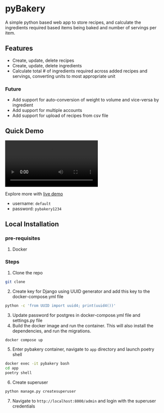 # pyBakery
A simple python based web app to store recipes, and calculate the ingredients required based items being baked and number of servings per item.

## Features
- Create, update, delete recipes
- Create, update, delete ingredients
- Calculate total # of ingredients required across added recipes and servings, converting units to most appropriate unit
### Future
- Add support for auto-conversion of weight to volume and vice-versa by ingredient
- Add support for multiple accounts
- Add support for upload of recipes from csv file

## Quick Demo
![](demo-vid.mov)

Explore more with [live demo](https://pybakery.fly.dev/)
- username: `default`
- password: `pybakery1234`

## Local Installation
### pre-requisites
1. Docker

### Steps
1. Clone the repo
```bash
git clone
```
2. Create key for Django using UUID generator and add this key to the docker-compose.yml file
```bash
python -c 'from UUID import uuid4; print(uuid4())'
```
3. Update password for postgres in docker-compose.yml file and settings.py file
4. Build the docker image and run the container. This will also install the dependencies, and run the migrations.
```bash
docker compose up
```
5. Enter pybakery container, navigate to `app` directory and launch poetry shell
```bash
docker exec -it pybakery bash
cd app
poetry shell
```
6. Create superuser
```bash
python manage.py createsuperuser
```
7. Navigate to `http://localhost:8000/admin` and login with the superuser credentials